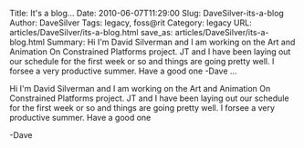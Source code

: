 Title: It's a blog...
Date: 2010-06-07T11:29:00
Slug: DaveSilver-its-a-blog
Author: DaveSilver
Tags: legacy, foss@rit
Category: legacy
URL: articles/DaveSilver/its-a-blog.html
save_as: articles/DaveSilver/its-a-blog.html
Summary: Hi I'm David Silverman and I am working on the Art and Animation On Constrained Platforms project. JT and I have been laying out our schedule for the first week or so and things are going pretty well. I forsee a very productive summer. Have a good one  -Dave   ... 

Hi I'm David Silverman and I am working on the Art and Animation On
Constrained Platforms project. JT and I have been laying out our schedule for
the first week or so and things are going pretty well. I forsee a very
productive summer. Have a good one

-Dave

